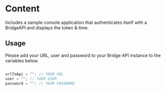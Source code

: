 # Content

Includes a sample console application that authenticates itself with a BridgeAPI and displays the token & time.

## Usage

Please add your URL, user and password to your Bridge API instance to the variables below.

```csharp

urlToApi = ""; // YOUR URL
user = ""; // YOUR USER
password = ""; // YOUR PASSWORD

```
